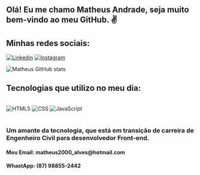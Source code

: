 ## Olá! Eu me chamo Matheus Andrade, seja muito bem-vindo ao meu GitHub. ✌️

## Minhas redes sociais:
[![Linkedin](https://img.shields.io/badge/LinkedIn-0077B5?style=for-the-badge&logo=linkedin&logoColor=white)](https://www.linkedin.com/in/matheus-alves-andrade-77199a224/)
[![Instagram](https://img.shields.io/badge/Instagram-E4405F?style=for-the-badge&logo=instagram&logoColor=white)](https://www.instagram.com/matheus.andrade.a/)

![Matheus GitHub stats](https://github-readme-stats.vercel.app/api?username=Matheus-AA&show_icons=true&theme=dark)

## Tecnologias que utilizo no meu dia:  

<div style="display: inline_block"><br>
    <img aling="center" alt="HTML5" src="https://img.shields.io/badge/HTML5-E34F26?style=for-the-badge&logo=html5&logoColor=white">
    <img aling="center" alt="CSS" src="https://img.shields.io/badge/CSS3-1572B6?style=for-the-badge&logo=css3&logoColor=white">
    <img aling="center" alt="JavaScript" src="https://img.shields.io/badge/JavaScript-F7DF1E?style=for-the-badge&logo=javascript&logoColor=black">
</div><br>

<h3>Um amante da tecnologia, que está em transição de carreira de Engenheiro Civil para desenvolvedor Front-end.</h3>

<h4>Meu Email: matheus2000_alves@hotmail.com</h4>
<h4>WhastApp: (87) 98855-2442</h4>



